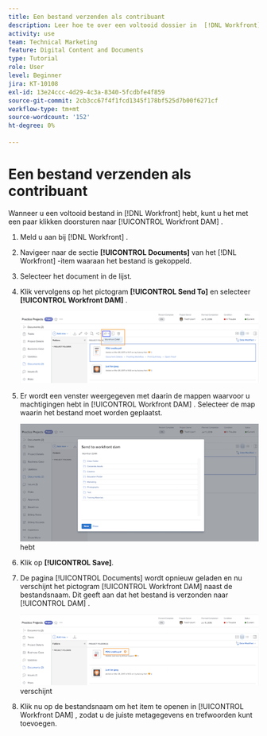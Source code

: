 ```yaml
---
title: Een bestand verzenden als contribuant
description: Leer hoe te over een voltooid dossier in  [!DNL Workfront]  naar [!UICONTROL Workfront DAM] te verzenden.
activity: use
team: Technical Marketing
feature: Digital Content and Documents
type: Tutorial
role: User
level: Beginner
jira: KT-10108
exl-id: 13e24ccc-4d29-4c3a-8340-5fcdbfe4f859
source-git-commit: 2cb3cc67f4f1fcd1345f178bf525d7b00f6271cf
workflow-type: tm+mt
source-wordcount: '152'
ht-degree: 0%

---
```


# Een bestand verzenden als contribuant

Wanneer u een voltooid bestand in [!DNL Workfront] hebt, kunt u het met een paar klikken doorsturen naar [!UICONTROL Workfront DAM] .

1. Meld u aan bij [!DNL Workfront] .
1. Navigeer naar de sectie **[!UICONTROL Documents]** van het [!DNL Workfront] -item waaraan het bestand is gekoppeld.
1. Selecteer het document in de lijst.
1. Klik vervolgens op het pictogram **[!UICONTROL Send To]** en selecteer **[!UICONTROL Workfront DAM]** .

   ![ Een afbeelding van het [!UICONTROL Share To] pictogram in [!DNL Workfront]](assets/04-send-to-wrkfront-dam.png)

1. Er wordt een venster weergegeven met daarin de mappen waarvoor u machtigingen hebt in [!UICONTROL Workfront DAM] . Selecteer de map waarin het bestand moet worden geplaatst.

   ![ Een beeld van het venster dat de omslagen toont u binnen toestemmingen [!UICONTROL Workfront DAM]](assets/05-workfront-dam-folders.png) hebt

1. Klik op **[!UICONTROL Save]**.
1. De pagina [!UICONTROL Documents] wordt opnieuw geladen en nu verschijnt het pictogram [!UICONTROL Workfront DAM] naast de bestandsnaam. Dit geeft aan dat het bestand is verzonden naar [!UICONTROL DAM] .

   ![ een beeld van het [!UICONTROL Workfront DAM] pictogram dat naast filename ](assets/06-dam-logo.png) verschijnt

1. Klik nu op de bestandsnaam om het item te openen in [!UICONTROL Workfront DAM] , zodat u de juiste metagegevens en trefwoorden kunt toevoegen.
